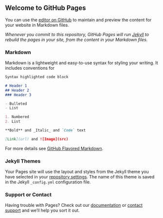 ## Welcome to GitHub Pages

You can use the [editor on GitHub](https://github.com/kandersonbsu/kandersonbsu.github.io/edit/master/index.md) to maintain and preview the content for your website in Markdown files.

*Whenever you commit to this repository, GitHub Pages will run [Jekyll](https://jekyllrb.com/) to rebuild the pages in your site, from the content in your Markdown files.*

### Markdown

Markdown is a lightweight and easy-to-use syntax for styling your writing. It includes conventions for

```markdown
Syntax highlighted code block

# Header 1
## Header 2
### Header 3

- Bulleted
- List

1. Numbered
2. List

**Bold** and _Italic_ and `Code` text

[Link](url) and ![Image](src)
```

For more details see [GitHub Flavored Markdown](https://guides.github.com/features/mastering-markdown/).

### Jekyll Themes

Your Pages site will use the layout and styles from the Jekyll theme you have selected in your [repository settings](https://github.com/kandersonbsu/kandersonbsu.github.io/settings). The name of this theme is saved in the Jekyll `_config.yml` configuration file.

### Support or Contact

Having trouble with Pages? Check out our [documentation](https://help.github.com/categories/github-pages-basics/) or [contact support](https://github.com/contact) and we’ll help you sort it out.
